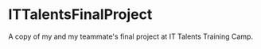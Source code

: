 # ITTalentsFinalProject
A copy of my and my teammate's final project at IT Talents Training Camp.


